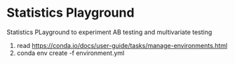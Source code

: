 # Statistics Playground

Statistics PLayground to experiment AB testing and multivariate testing

1. read https://conda.io/docs/user-guide/tasks/manage-environments.html
1. conda env create -f environment.yml
